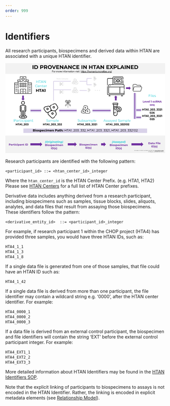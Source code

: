 ```yaml
---
order: 999
---
```


# Identifiers

All research participants, biospecimens and derived data within HTAN are associated with a unique HTAN identifier.

![HTAN ID Provenance](../img/Slide_Version_ID_Provenance_Figure_Explained.png)


Research participants are identified with the following pattern:

```
<participant_id> ::= <htan_center_id>_integer
```

Where the `htan_center_id` is the HTAN Center Prefix. (e.g. HTA1, HTA2) Please see [HTAN Centers](../overview/centers.md) for a full list of HTAN Center prefixes.


Derivative data includes anything derived from a research participant, including biospecimens such as samples, tissue blocks, slides, aliquots, analytes, and data files that result from assaying those biospecimens. These identifiers follow the pattern:

```
<derivative_entity_id>	::= <participant_id>_integer
```

For example, if research participant 1 within the CHOP project (HTA4) has provided three samples, you would have three HTAN IDs, such as:

```
HTA4_1_1
HTA4_1_3
HTA4_1_8
```

If a single data file is generated from one of those samples, that file could have an HTAN ID such as:

```
HTA4_1_42
```

If a single data file is derived from more than one participant, the file identifier may contain a wildcard string e.g. ‘0000’, after the HTAN center identifier. For example:

```
HTA4_0000_1
HTA4_0000_2
HTA4_0000_3
```

If a data file is derived from an external control participant, the biospecimen and file identifiers will contain the string ‘EXT’ before the external control participant integer.  For example:

```
HTA4_EXT1_1
HTA4_EXT2_2
HTA4_EXT3_3
```

More detailed information about HTAN Identifiers may be found in the [HTAN Identifiers SOP](https://docs.google.com/document/d/1podtPP8L1UNvVxx9_c_szlDcU1f8n7bige6XA_GoRVM/edit#heading=h.768a6pngjha3). 

Note that the explicit linking of participants to biospecimens to assays is not encoded in the HTAN Identifier. Rather, the linking is encoded in explicit metadata elements (see [Relationship Model](relationships.md)).
